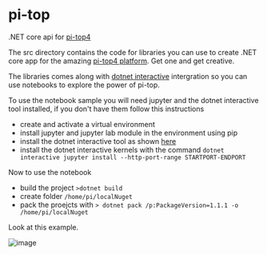 # pi-top
.NET core api for [pi-top4](https://www.pi-top.com/products/pi-top-4)

The src directory contains the code for libraries you can use to create .NET core app for the amazing [pi-top4 platform](https://www.pi-top.com/products/pi-top-4). Get one and get creative.

The libraries comes along with [dotnet interactive](https://github.com/dotnet/interactive/) intergration so you can use notebooks to explore the power of pi-top.

To use the notebook sample you will need jupyter and the dotnet interactive tool installed, if you don't have them follow this instructions

 * create and activate a virtual environment 
 * install jupyter and jupyter lab module in the environment using pip
 * install the dotnet interactive tool as shown [here](https://github.com/dotnet/interactive/)
 * install the dotnet interactive kernels with the command ```dotnet interactive jupyter install --http-port-range STARTPORT-ENDPORT``` 

Now to use the notebook

 * build the project ```>dotnet build```
 * create folder ```/home/pi/localNuget```
 * pack the proejcts with ```> dotnet pack /p:PackageVersion=1.1.1 -o /home/pi/localNuget```
  

Look at this example.
  
![image](https://user-images.githubusercontent.com/375556/80700336-71322400-8ad5-11ea-8eb1-6122c9cac554.png)
